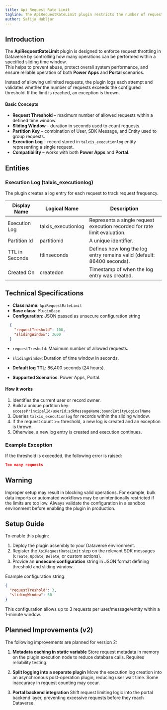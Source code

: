 ```yaml
---
title: Api Request Rate Limit
tagline: The ApiRequestRateLimit plugin restricts the number of requests a user or process can execute within a defined time window.
author: Safija Hubljar
---
```


## Introduction

The **ApiRequestRateLimit** plugin is designed to enforce request throttling in Dataverse by controlling how many operations can be performed within a specified sliding time window.  
This helps to prevent abuse, protect overall system performance, and ensure reliable operation of both **Power Apps** and **Portal** scenarios.

Instead of allowing unlimited requests, the plugin logs each attempt and validates whether the number of requests exceeds the configured threshold. If the limit is reached, an exception is thrown.

#### Basic Concepts
- **Request Threshold** – maximum number of allowed requests within a defined time window.  
- **Sliding Window** – duration in seconds used to count requests.  
- **Partition Key** – combination of User, SDK Message, and Entity used to group requests.  
- **Execution Log** – record stored in `talxis_executionlog` entity representing a single request.  
- **Compatibility** – works with both **Power Apps** and **Portal**.  

## Entities
### Execution Log (talxis_executionlog)

The plugin creates a log entry for each request to track request frequency.

| Display Name    | Logical Name         | Description                                                                 |
|-----------------|----------------------|-----------------------------------------------------------------------------|
| Execution Log   | talxis_executionlog  | Represents a single request execution recorded for rate limit evaluation.   |
| Partition Id    | partitionid          | A unique identifier.                    |
| TTL in Seconds  | ttlinseconds         | Defines how long the log entry remains valid (default: 86400 seconds).      |
| Created On      | createdon            | Timestamp of when the log entry was created.                                |

## Technical Specifications

- **Class name**: `ApiRequestRateLimit`  
- **Base class**: `PluginBase`  
- **Configuration**: JSON passed as unsecure configuration string  

```json
  {
    "requestTreshold": 100,
    "slidingWindow": 3600
  }
```

* `requestTreshold`: Maximum number of allowed requests.

* `slidingWindow`: Duration of time window in seconds.

* **Default log TTL**: 86,400 seconds (24 hours).

* **Supported Scenarios**: Power Apps, Portal.

#### How it works

1. Identifies the current user or record owner.
2.  Build a unique partition key: `accessPrincipalId/userId;sdkMessageName;boundEntityLogicalName` 
3. Queries `talxis_executionlog` for records within the sliding window.
4. If the request count >= threshold, a new log is created and an exception is thrown.
5. Otherwise, a new log entry is created and execution continues.

### Example Exception

If the threshold is exceeded, the following error is raised:

```json
Too many requests
```

## Warning

Improper setup may result in blocking valid operations. For example, bulk data imports or automated workflows may be unintentionally restricted if the limits are too low. Always validate the configuration in a sandbox environment before enabling the plugin in production.

## Setup Guide

To enable this plugin:

1. Deploy the plugin assembly to your Dataverse environment.
2. Register the `ApiRequestRateLimit` step on the relevant SDK messages (`Create`, `Update`, `Delete`, or custom actions).
3. Provide an **unsecure configuration** string in JSON format defining threshold and sliding window.

Example configuration string:

```json
{
  "requestTreshold": 3,
  "slidingWindow": 60
}
```

This configuration allows up to 3 requests per user/message/entity within a 1-minute window.

## Planned Improvements (v2)

The following improvements are planned for version 2:

1. **Metadata caching in static variable**
   Store request metadata in memory on the plugin execution node to reduce database calls. Requires reliability testing.

2. **Split logging into a separate plugin**
   Move the execution log creation into an asynchronous post-operation plugin, reducing user wait time. Some inaccuracy in request counting may occur.

3. **Portal backend integration**
   Shift request limiting logic into the portal backend layer, preventing excessive requests before they reach Dataverse.

